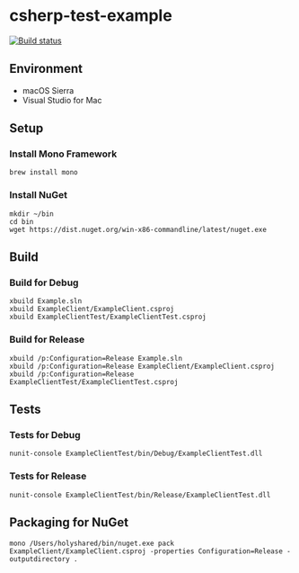 # csherp-test-example

[![Build status](https://ci.appveyor.com/api/projects/status/r4fjtv2oe2px8apq/branch/master?svg=true)](https://ci.appveyor.com/project/holyshared/csherp-test-example/branch/master)

## Environment

* macOS Sierra
* Visual Studio for Mac

## Setup

### Install Mono Framework

	brew install mono

### Install NuGet

	mkdir ~/bin
	cd bin
	wget https://dist.nuget.org/win-x86-commandline/latest/nuget.exe

## Build

### Build for Debug

	xbuild Example.sln
	xbuild ExampleClient/ExampleClient.csproj
	xbuild ExampleClientTest/ExampleClientTest.csproj

### Build for Release

	xbuild /p:Configuration=Release Example.sln
	xbuild /p:Configuration=Release ExampleClient/ExampleClient.csproj
	xbuild /p:Configuration=Release ExampleClientTest/ExampleClientTest.csproj

## Tests

### Tests for Debug

	nunit-console ExampleClientTest/bin/Debug/ExampleClientTest.dll

### Tests for Release

	nunit-console ExampleClientTest/bin/Release/ExampleClientTest.dll

## Packaging for NuGet

	mono /Users/holyshared/bin/nuget.exe pack ExampleClient/ExampleClient.csproj -properties Configuration=Release -outputdirectory .
